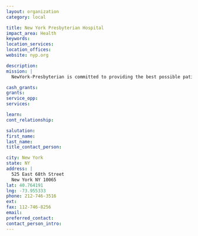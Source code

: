 ```yaml
---
layout: organization
category: local

title: New York Presbyterian Hospital
impact_area: Health
keywords: 
location_services: 
location_offices: 
website: nyp.org

description: 
mission: |
  NewYork-Presbyterian is committed to providing the best possible patient care. Our superb physicians and other healthcare professionals have helped form Centers of Excellence, which you can read more about below. Please note that this is only a partial listing. 

cash_grants: 
grants: 
service_opp: 
services: 

learn: 
cont_relationship: 

salutation: 
first_name: 
last_name: 
title_contact_person: 

city: New York
state: NY
address: |
  525 East 68th Street     
  New York NY 10065
lat: 40.764191
lng: -73.955333
phone: 212-746-3516
ext: 
fax: 112-746-8256
email: 
preferred_contact: 
contact_person_intro: 
---
```

